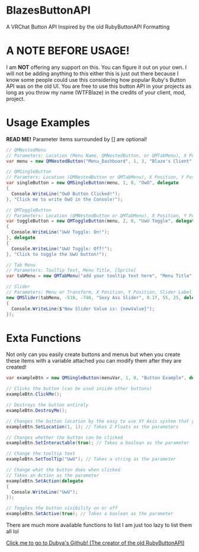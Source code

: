 # BlazesButtonAPI
A VRChat Button API Inspired by the old RubyButtonAPI Formatting

# A NOTE BEFORE USAGE!

I am **__NOT__** offering any support on this. You can figure it out on your own. I will not be adding anything to this either this is just out there because I know some people could use this considering how popular Ruby's Button API was on the old UI.
You are free to use this button API in your projects as long as you throw my name (WTFBlaze) in the credits of your client, mod, project. 
   

# Usage Examples

**__READ ME!__**
Parameter items surrounded by [] are optional!

```cs
// QMNestedMenu
// Parameters: Location (Menu Name, QMNestedButton, or QMTabMenu), X Position, Y Position, Button Text, ToolTip Text, Menu Title Text
var menu = new QMNestedButton("Menu_Dashboard", 1, 3, "Blaze's Client", "Blaze's Client created by WTFBlaze!", "Blaze's Client");

// QMSingleButton
// Paramters: Location (QMNestedButton or QMTabMenu), X Position, Y Position, Button Action, ToolTip Text, [Make Half Button (Boolean)]
var singleButton = new QMSingleButton(menu, 1, 0, "OwO", delegate
{
  Console.WriteLine("OwO Button Clicked!");
}, "Click me to write OwO in the Console!");

// QMToggleButton
// Parameters: Location (QMNestedButton or QMTabMenu), X Position, Y Position, Button Text, Toggle On Action, Toggle Off Action, ToolTip Text, [Default Toggle State (Boolean)]
var toggleButton = new QMToggleButton(menu, 2, 0, "UwU Toggle", delegate
{
  Console.WriteLine("UwU Toggle: On!");
}, delegate
{
  Console.WriteLine("UwU Toggle: Off!");
}, "Click to toggle the UwU button!");

// Tab Menu
// Parameters: ToolTip Text, Menu Title, [Sprite]
var tabMenu = new QMTabMenu("add your tooltip text here", "Menu Title", spriteVar);

// Slider
// Parameters: Menu or Transform, X Position, Y Position, Slider Label Text, Min Value, Max Value, Current Value, On Slider Changed Action
new QMSlider(tabMenu, -510, -740, "Sexy Ass Slider", 0.1f, 55, 25, delegate (float newValue)
{
  Console.WriteLine($"New Slider Value is: {newValue}");
});
```

# Exta Functions

Not only can you easily create buttons and menus but when you create these items with a variable attached you can modify them after they are created!

```cs
var exampleBtn = new QMSingleButton(menuVar, 1, 0, "Button Example", delegate {}, "Button ToolTip");

// Clicks the button (can be used inside other buttons)
exampleBtn.ClickMe();

// Destroys the button entirely
exampleBtn.DestroyMe();

// Changes the button location by the easy to use XY Axis system that you use when you initialize the item
exampleBtn.SetLocation(1, 1); // Takes 2 Floats as the parameters

// Changes whether the button can be clicked
exampleBtn.SetInteractable(true); // Takes a boolean as the parameter

// Change the tooltip text
exampleBtn.SetToolTip("UwU"); // Takes a string as the parameter

// Change what the button does when clicked
// Takes an Action as the parameter
exampleBtn.SetAction(delegate 
{
  Console.WriteLine("UwU");
});

// Toggles the button visibility on or off
exampleBtn.SetActive(true); // Takes a boolean as the parameter
```

There are much more available functions to list I am just too lazy to list them all lol

[Click me to go to Dubya's Github! (The creator of the old RubyButtonAPI)](https://github.com/DubyaDude)
